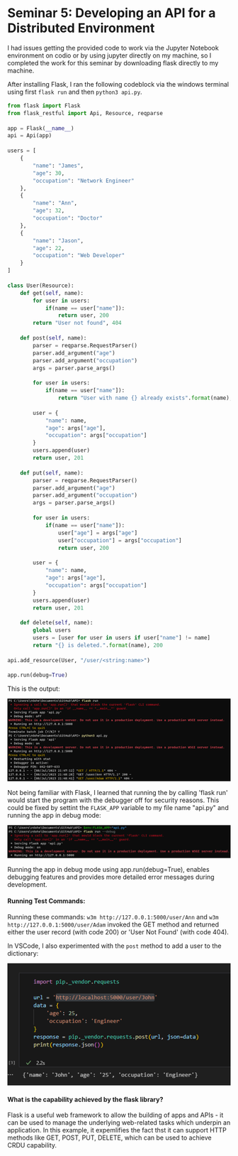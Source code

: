 # Seminar 5: Developing an API for a Distributed Environment

I had issues getting the provided code to work via the Jupyter Notebook environment on codio or by using jupyter directly on my machine, so I completed the work for this seminar by downloading flask directly to my machine.

After installing Flask, I ran the following codeblock via the windows terminal using first `flask run` and then `python3 api.py`.

```python
from flask import Flask
from flask_restful import Api, Resource, reqparse
 
app = Flask(__name__)
api = Api(app)
 
users = [
    {
        "name": "James",
        "age": 30,
        "occupation": "Network Engineer"
    },
    {
        "name": "Ann",
        "age": 32,
        "occupation": "Doctor"
    },
    {
        "name": "Jason",
        "age": 22,
        "occupation": "Web Developer"
    }
]
 
class User(Resource):
    def get(self, name):
        for user in users:
            if(name == user["name"]):
                return user, 200
        return "User not found", 404
 
    def post(self, name):
        parser = reqparse.RequestParser()
        parser.add_argument("age")
        parser.add_argument("occupation")
        args = parser.parse_args()
 
        for user in users:
            if(name == user["name"]):
                return "User with name {} already exists".format(name), 400
 
        user = {
            "name": name,
            "age": args["age"],
            "occupation": args["occupation"]
        }
        users.append(user)
        return user, 201
 
    def put(self, name):
        parser = reqparse.RequestParser()
        parser.add_argument("age")
        parser.add_argument("occupation")
        args = parser.parse_args()
 
        for user in users:
            if(name == user["name"]):
                user["age"] = args["age"]
                user["occupation"] = args["occupation"]
                return user, 200
        
        user = {
            "name": name,
            "age": args["age"],
            "occupation": args["occupation"]
        }
        users.append(user)
        return user, 201
 
    def delete(self, name):
        global users
        users = [user for user in users if user["name"] != name]
        return "{} is deleted.".format(name), 200
      
api.add_resource(User, "/user/<string:name>")
 
app.run(debug=True)
```




This is the output:

<img src="SecureSoftwareDevelopment/Seminars/Screenshots/FlaskRun.png">

Not being familiar with Flask, I learned that running the by calling 'flask run' would start the program with the debugger off for security reasons. This could be fixed by settint the `FLASK_APP` variable to my file name "api.py" and running the app in debug mode:

<img src="SecureSoftwareDevelopment/Seminars/Screenshots/FlaskRun2.png">

Running the app in debug mode using app.run(debug=True), enables debugging features and provides more detailed error messages during development.

#### Running Test Commands:

Running these commands: `w3m http://127.0.0.1:5000/user/Ann` and `w3m http://127.0.0.1:5000/user/Adam` invoked the GET method and returned either the user record (with code 200) or 'User Not Found' (with code 404).

In VSCode, I also experimented with the `post` method to add a user to the dictionary:

<img src="SecureSoftwareDevelopment/Seminars/Screenshots/FlaskRun3.png">

#### What is the capability achieved by the flask library?

Flask is a useful web framework to allow the building of apps and APIs - it can be used to manage the underlying web-related tasks which underpin an application. In this example, it expemlifies the fact thst it can support HTTP methods like GET, POST, PUT, DELETE, which can be used to achieve CRDU capability.

